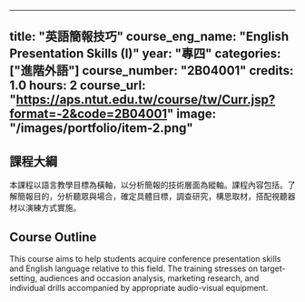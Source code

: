 
---
title: "英語簡報技巧"
course_eng_name: "English Presentation Skills (I)"
year: "專四"
categories: ["進階外語"]
course_number: "2B04001"
credits: 1.0
hours: 2
course_url: "https://aps.ntut.edu.tw/course/tw/Curr.jsp?format=-2&code=2B04001"
image: "/images/portfolio/item-2.png"
---

## 課程大綱

本課程以語言教學目標為橫軸，以分析簡報的技術層面為縱軸。課程內容包括。了解簡報目的，分析聽眾與場合，確定具體目標，調查研究，構思取材，搭配視聽器材以演練方式實施。

## Course Outline

This course aims to help students acquire conference presentation skills and English language relative to this field. The training stresses on target-setting, audiences and occasion analysis, marketing research, and individual drills accompanied by appropriate audio-visual equipment.
